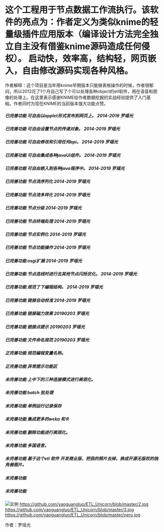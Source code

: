 # 这个工程用于节点数据工作流执行。该软件的亮点为：作者定义为类似knime的轻量级插件应用版本（编译设计方法完全独立自主没有借鉴knime源码造成任何侵权）。 启动快，效率高，结构轻，网页嵌入，自由修改源码实现各种风格。

作者解释：这个项目是当年用knime早期版本只能做表格操作的时候，作者很郁闷，所以2012花了1个月自己写了个可以处理各种object的etl软件，用在语音和图像的处理上。在这里表示感谢KNIME给作者数据挖掘的实战经验提供了入门基础。作者同时为现在KNIME的当前版本强大功能点赞。

##### 已完善功能 可自由以applet形式发布到网页上。 2014-2019 罗瑶光
##### 已完善功能 可自由设置节点的传递对象。 2014-2019 罗瑶光
##### 已完善功能 可自由修改和引用任何api。 2014-2019 罗瑶光
##### 已完善功能 可自由集成各种javaUI组件。  2014-2019 罗瑶光
##### 已完善功能 可自由嵌入到各种java程序中。 2014-2019 罗瑶光
##### 已完善功能 节点流序列化 2014-2019 罗瑶光
##### 已完善功能 节点流多样化 2014-2019 罗瑶光
##### 已完善功能 节点分级 2014-2019 罗瑶光
##### 已完善功能 节点终端处理 2014-2019 罗瑶光
##### 已完善功能 节点实例化 2014-2019 罗瑶光
##### 已完善功能 节点功能操作 2014-2019 罗瑶光
##### 已完善功能 osgi扩展 2014-2019 罗瑶光
##### 已完善功能 节点连线时进行去其他节点闪烁优化。 2014-2019 罗瑶光
##### 已完善功能 规范了下编程结构。 2014-2019 罗瑶光
##### 已完善功能 链接自动校准  2014-2019 罗瑶光
##### 已完善功能 链接磁力效果 20190203 罗瑶光
##### 已完善功能 链接点提示 20190203 罗瑶光
##### 已完善功能 文件命名规范 20190203 罗瑶光

##### 正完善功能 规范编程变量名称。
##### 正完善功能 异常提示功能区

##### 未完善功能 上中下的三种连接模式进行美观化。
##### 未完善功能 batch 批处理
##### 未完善功能 单例运行记录保存
##### 未完善功能 集成更多的weka 和 R 
##### 未完善功能 删除功能进行美观化。
##### 未完善功能 多国语言。
##### 未完善功能 基于这个etl 软件 开发商业版，把我的照片去掉，换成开源无版权的独角兽图片。
##### 未完善功能
##### 未完善功能


![实例](https://github.com/yaoguangluo/ETL-unicorn/blob/master/6.png)
https://github.com/yaoguangluo/ETL_Unicorn/blob/master/2.jpg
https://github.com/yaoguangluo/ETL_Unicorn/blob/master/3.jpg
https://github.com/yaoguangluo/ETL_Unicorn/blob/master/nero.jpg

作者：罗瑶光


